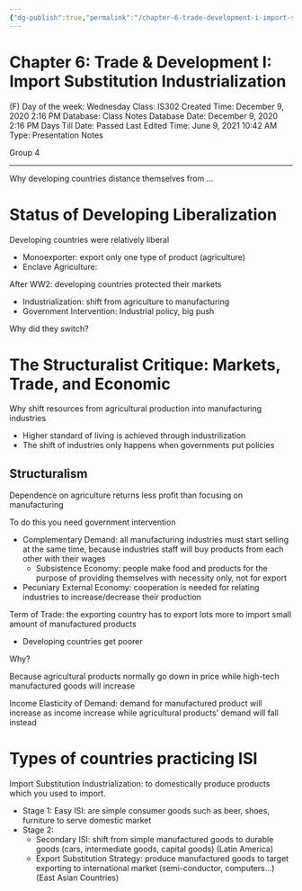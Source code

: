 ```yaml
---
{"dg-publish":true,"permalink":"/chapter-6-trade-development-i-import-substitution-industrialization/"}
---
```


# Chapter 6: Trade & Development I: Import Substitution Industrialization

(F) Day of the week: Wednesday
Class: IS302
Created Time: December 9, 2020 2:16 PM
Database: Class Notes Database
Date: December 9, 2020 2:16 PM
Days Till Date: Passed
Last Edited Time: June 9, 2021 10:42 AM
Type: Presentation Notes

Group 4

---

Why developing countries distance themselves from ...

# Status of Developing Liberalization

Developing countries were relatively liberal

- Monoexporter: export only one type of product (agriculture)
- Enclave Agriculture:

After WW2: developing countries protected their markets

- Industrialization: shift from agriculture to manufacturing
- Government Intervention: Industrial policy, big push

Why did they switch?

# The Structuralist Critique: Markets, Trade, and Economic

Why shift resources from agricultural production into manufacturing industries

- Higher standard of living is achieved through industrilization
- The shift of industries only happens when governments put policies

## Structuralism

Dependence on agriculture returns less profit than focusing on manufacturing

To do this you need government intervention

- Complementary Demand: all manufacturing industries must start selling at the same time, because industries staff will buy products from each other with their wages
    - Subsistence Economy: people make food and products for the purpose of providing themselves with necessity only, not for export
- Pecuniary External Economy: cooperation is needed for relating industries to increase/decrease their production

Term of Trade: the exporting country has to export lots more to import small amount of manufactured products

- Developing countries get poorer

Why?

Because agricultural products normally go down in price while high-tech manufactured goods will increase

Income Elasticity of Demand: demand for manufactured product will increase as income increase while agricultural products' demand will fall instead

# Types of countries practicing ISI

Import Substitution Industrialization: to domestically produce products which you used to import.

- Stage 1: Easy ISI: are simple consumer goods such as beer, shoes, furniture to serve domestic market
- Stage 2:
    - Secondary ISI: shift from simple manufactured goods to durable goods (cars, intermediate goods, capital goods) (Latin America)
    - Export Substitution Strategy: produce manufactured goods to target exporting to international market (semi-conductor, computers...) (East Asian Countries)